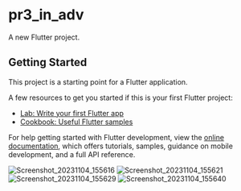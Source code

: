 # pr3_in_adv

A new Flutter project.

## Getting Started

This project is a starting point for a Flutter application.

A few resources to get you started if this is your first Flutter project:

- [Lab: Write your first Flutter app](https://docs.flutter.dev/get-started/codelab)
- [Cookbook: Useful Flutter samples](https://docs.flutter.dev/cookbook)

For help getting started with Flutter development, view the
[online documentation](https://docs.flutter.dev/), which offers tutorials,
samples, guidance on mobile development, and a full API reference.

![Screenshot_20231104_155616](https://github.com/tvishabhatt/Media_booster_pr3/assets/122964289/224b999e-cabd-4760-8b6e-20b6a1a626a4)
![Screenshot_20231104_155621](https://github.com/tvishabhatt/Media_booster_pr3/assets/122964289/a45a66c7-8820-44b2-b35b-28b2aa951b21)
![Screenshot_20231104_155629](https://github.com/tvishabhatt/Media_booster_pr3/assets/122964289/1c1557bd-8da8-403d-bcb8-6278d7dd2f3a)
![Screenshot_20231104_155640](https://github.com/tvishabhatt/Media_booster_pr3/assets/122964289/d99439ac-7cbd-47b0-8674-e993be3b01de)



